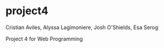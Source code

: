 # project4

Cristian Aviles, Alyssa Lagimoniere, Josh O'Shields, Esa Serog

Project 4 for Web Programming
